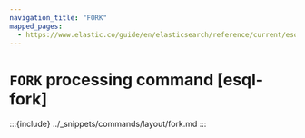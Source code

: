 ```yaml
---
navigation_title: "FORK"
mapped_pages:
  - https://www.elastic.co/guide/en/elasticsearch/reference/current/esql-commands.html#esql-fork
---
```


# `FORK` processing command [esql-fork]

:::{include} ../_snippets/commands/layout/fork.md
:::
